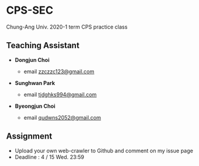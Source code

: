 # CPS-SEC
Chung-Ang Univ. 2020-1 term CPS practice class

## Teaching Assistant

  - __Dongjun Choi__
    - email zzczzc123@gmail.com
  
  - __Sunghwan Park__
    - email tjdghks994@gmail.com
  
  - __Byeongjun Choi__
    - email qudwns2052@gmail.com

## Assignment
  - Upload your own web-crawler to Github and comment on my issue page
  - Deadline : 4 / 15 Wed. 23:59
